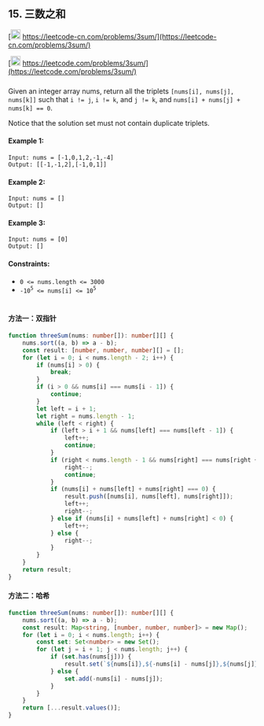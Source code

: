 ## 15. 三数之和

[<img src="https://static.leetcode-cn.com/cn-mono-assets/production/assets/logo-dark-cn.c42314a8.svg" height="20" /> https://leetcode-cn.com/problems/3sum/](https://leetcode-cn.com/problems/3sum/)

[<img src="https://assets.leetcode.com/static_assets/public/webpack_bundles/images/logo-dark.e99485d9b.svg" height="20"/> https://leetcode.com/problems/3sum/](https://leetcode.com/problems/3sum/)

###

Given an integer array nums, return all the triplets `[nums[i], nums[j], nums[k]]` such that `i != j`, `i != k`, and `j != k`, and `nums[i] + nums[j] + nums[k] == 0`.

Notice that the solution set must not contain duplicate triplets.

#### Example 1:

```
Input: nums = [-1,0,1,2,-1,-4]
Output: [[-1,-1,2],[-1,0,1]]
```

#### Example 2:

```
Input: nums = []
Output: []
```

#### Example 3:

```
Input: nums = [0]
Output: []
```

#### Constraints:

-   `0 <= nums.length <= 3000`
-   `-10`<sup>`5`</sup>` <= nums[i] <= 10`<sup>`5`</sup>

#

#### 方法一：双指针

```ts
function threeSum(nums: number[]): number[][] {
    nums.sort((a, b) => a - b);
    const result: [number, number, number][] = [];
    for (let i = 0; i < nums.length - 2; i++) {
        if (nums[i] > 0) {
            break;
        }
        if (i > 0 && nums[i] === nums[i - 1]) {
            continue;
        }
        let left = i + 1;
        let right = nums.length - 1;
        while (left < right) {
            if (left > i + 1 && nums[left] === nums[left - 1]) {
                left++;
                continue;
            }
            if (right < nums.length - 1 && nums[right] === nums[right + 1]) {
                right--;
                continue;
            }
            if (nums[i] + nums[left] + nums[right] === 0) {
                result.push([nums[i], nums[left], nums[right]]);
                left++;
                right--;
            } else if (nums[i] + nums[left] + nums[right] < 0) {
                left++;
            } else {
                right--;
            }
        }
    }
    return result;
}
```

#### 方法二：哈希

```ts
function threeSum(nums: number[]): number[][] {
    nums.sort((a, b) => a - b);
    const result: Map<string, [number, number, number]> = new Map();
    for (let i = 0; i < nums.length; i++) {
        const set: Set<number> = new Set();
        for (let j = i + 1; j < nums.length; j++) {
            if (set.has(nums[j])) {
                result.set(`${nums[i]},${-nums[i] - nums[j]},${nums[j]}`, [nums[i], -nums[i] - nums[j], nums[j]]);
            } else {
                set.add(-nums[i] - nums[j]);
            }
        }
    }
    return [...result.values()];
}
```
